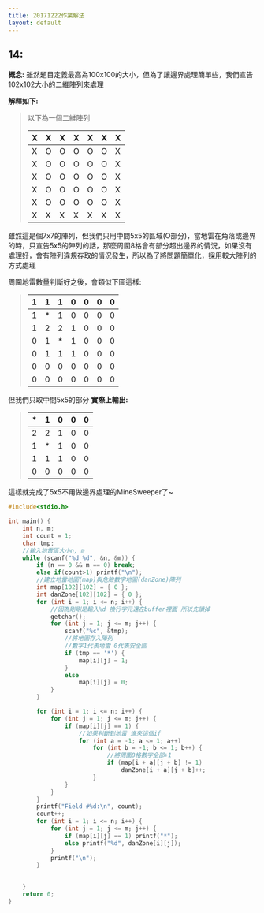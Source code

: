```yaml
---
title: 20171222作業解法
layout: default
---
```


## 14:
**概念:**
雖然題目定義最高為100x100的大小，但為了讓邊界處理簡單些，我們宣告102x102大小的二維陣列來處理

**解釋如下:**
> 以下為一個二維陣列
> 
> 
> | X | X | X | X | X | X | X |
> | -------- | -------- | -------- | -------- | -------- | -------- | -------- |
> | X | O     | O     | O     | O     | O     | X     |
> | X | O | O | O | O | O | X |
> | X     | O     | O     | O     | O     | O     | X     |
> | X | O | O | O | O | O | X |
> | X     | O     | O     | O     | O     | O     | X     |
> | X | X | X | X | X | X | X |
> 
雖然這是個7x7的陣列，但我們只用中間5x5的區域(O部分)，當地雷在角落或邊界的時，只宣告5x5的陣列的話，那麼周圍8格會有部分超出邊界的情況，如果沒有處理好，會有陣列違規存取的情況發生，所以為了將問題簡單化，採用較大陣列的方式處理

周圍地雷數量判斷好之後，會類似下圖這樣:

> | 1 | 1 | 1 | 0 | 0 | 0 | 0 |
> | -------- | -------- | -------- | -------- | -------- | -------- | -------- |
> | 1 | * | 1 | 0 | 0 | 0 | 0 |
> | 1 | 2 | 2 | 1 | 0 | 0 | 0 |
> | 0 | 1 | * | 1 | 0 | 0 | 0 |
> | 0 | 1 | 1 | 1 | 0 | 0 | 0 |
> | 0 | 0 | 0 | 0 | 0 | 0 | 0 |
> | 0 | 0 | 0 | 0 | 0 | 0 | 0 |
> 
但我們只取中間5x5的部分
**實際上輸出:**
> | * | 1 | 0 | 0 | 0 |
> | -------- | -------- | -------- | -------- | -------- |
> | 2 | 2 | 1 | 0 | 0 |
> | 1 | * | 1 | 0 | 0 |
> | 1 | 1 | 1 | 0 | 0 |
> | 0 | 0 | 0 | 0 | 0 |
> 
這樣就完成了5x5不用做邊界處理的MineSweeper了~
``` c++
#include<stdio.h>

int main() {
    int n, m;
    int count = 1;
    char tmp;
    //輸入地雷區大小n, m
    while (scanf("%d %d", &n, &m)) {
        if (n == 0 && m == 0) break;
        else if(count>1) printf("\n");
        //建立地雷地圖(map)與危險數字地圖(danZone)陣列
        int map[102][102] = { 0 };
        int danZone[102][102] = { 0 };
        for (int i = 1; i <= n; i++) {
            //因為剛剛是輸入%d 換行字元還在buffer裡面 所以先讀掉
            getchar();
            for (int j = 1; j <= m; j++) {
                scanf("%c", &tmp);
                //將地圖存入陣列
                //數字1代表地雷 0代表安全區
                if (tmp == '*') {
                    map[i][j] = 1;
                }
                else
                    map[i][j] = 0;
            }
        }

        for (int i = 1; i <= n; i++) {
            for (int j = 1; j <= m; j++) {
                if (map[i][j] == 1) {
                    //如果判斷到地雷 進來這個if
                    for (int a = -1; a <= 1; a++)
                        for (int b = -1; b <= 1; b++) {
                            //將周圍8格數字全部+1
                            if (map[i + a][j + b] != 1)
                                danZone[i + a][j + b]++;
                        }
                }
            }
        }
        printf("Field #%d:\n", count);
        count++;
        for (int i = 1; i <= n; i++) {
            for (int j = 1; j <= m; j++) {
                if (map[i][j] == 1) printf("*");
                else printf("%d", danZone[i][j]);
            }
            printf("\n");
        }
        

    }
    return 0;
}

```
